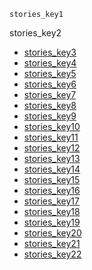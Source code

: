 ```ngMeta
stories_key1
```

stories_key2
* [stories_key3](https://drive.google.com/open?id=0B24sXOipVHAxcURFYmhmVm5WN0U)
* [stories_key4](https://drive.google.com/open?id=0B24sXOipVHAxeFZrS0NOUENOWWc)
* [stories_key5](https://drive.google.com/open?id=0B24sXOipVHAxT1NudDV2SjlTbTA)
* [stories_key6](https://drive.google.com/open?id=0B24sXOipVHAxVS03SzI1OERVZEU)
* [stories_key7](https://drive.google.com/open?id=0B24sXOipVHAxWG9XN0VIb0R5QVE)
* [stories_key8](https://drive.google.com/open?id=0B24sXOipVHAxTnJoTEhrUWpTNlk)
* [stories_key9](https://drive.google.com/open?id=0B24sXOipVHAxQ2w3Vk82aVBXZUk)
* [stories_key10](https://drive.google.com/open?id=0B24sXOipVHAxQUNmd3RSZW9mcVk)
* [stories_key11](https://drive.google.com/open?id=0B24sXOipVHAxa1hWdmJ4cHI3b2M)
* [stories_key12](https://drive.google.com/open?id=0B24sXOipVHAxTVNSdlliWFNhZHM)
* [stories_key13](https://drive.google.com/open?id=0B24sXOipVHAxWDI0Sm1BS3dVN0k)
* [stories_key14](https://drive.google.com/open?id=0B24sXOipVHAxZFZHdW5GMWdlWWM)
* [stories_key15](https://drive.google.com/open?id=0B24sXOipVHAxNmxibDRUODhydHc)
* [stories_key16](https://drive.google.com/open?id=0B24sXOipVHAxVnNTVnJZYmlmWU0)
* [stories_key17](https://drive.google.com/open?id=0B24sXOipVHAxN0FraGVNZnVnNUk)
* [stories_key18](https://drive.google.com/open?id=0B24sXOipVHAxcWphSHRBRU5tVHc)
* [stories_key19](https://drive.google.com/open?id=0B24sXOipVHAxT0M3aEZoNlJ1Mmc)
* [stories_key20](https://drive.google.com/open?id=0B24sXOipVHAxWms5dEUyUW1oZzQ)
* [stories_key21](https://drive.google.com/open?id=0B24sXOipVHAxT0Z0TEV5YzdKZ1U)
* [stories_key22](https://drive.google.com/open?id=0B24sXOipVHAxVFpyenpfd3dTT3M)
